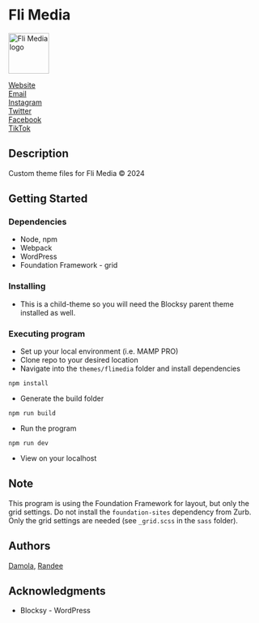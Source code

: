 # Fli Media  
<div style="display: inline-block;">
  <img width="80px" src="themes/flimedia/static-assets/images/favicon.ico" alt="Fli Media logo" title="Fli Media">
</div>

<a href="https://www.fli.social" target="_blank">Website</a></br>
<a href="mailto:jayvan@fli.social">Email</a></br>
<a href="https://www.instagram.com/flisocial/" target="_blank">Instagram</a></br>
<a href="https://mobile.twitter.com/flisocial_pdx" target="_blank">Twitter</a></br>
<a href="https://www.facebook.com/flisocial" target="_blank">Facebook</a></br>
<a href="https://www.tiktok.com/@fli_social?lang=en" target="_blank">TikTok</a>

## Description

Custom theme files for Fli Media &copy; 2024

## Getting Started

### Dependencies

* Node, npm
* Webpack
* WordPress
* Foundation Framework - grid

### Installing

* This is a child-theme so you will need the Blocksy parent theme installed as well.

### Executing program

* Set up your local environment (i.e. MAMP PRO)
* Clone repo to your desired location
* Navigate into the `themes/flimedia` folder and install dependencies
```
npm install
```
* Generate the build folder
```
npm run build
```
* Run the program
```
npm run dev
```
* View on your localhost

## Note

This program is using the Foundation Framework for layout, but only the grid settings. Do not install the `foundation-sites` dependency from Zurb. Only the grid settings are needed (see `_grid.scss` in the `sass` folder).

## Authors

<a href="https://github.com/hercules08/">Damola</a>, 
<a href="https://github.com/randeelayosa">Randee</a>

## Acknowledgments

* Blocksy - WordPress